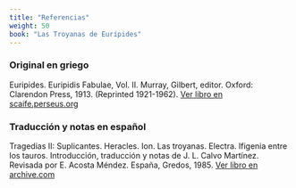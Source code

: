```yaml
---
title: "Referencias"
weight: 50
book: "Las Troyanas de Eurípides"
---
```

### Original en griego

Euripides. Euripidis Fabulae, Vol. II. Murray, Gilbert, editor. Oxford: Clarendon Press, 1913. (Reprinted 1921-1962). [Ver libro en scaife.perseus.org](https://scaife.perseus.org/reader/urn:cts:greekLit:tlg0006.tlg011.perseus-grc2:0-29/)

### Traducción y notas en español

Tragedias II: Suplicantes. Heracles. Ion. Las troyanas. Electra. Ifigenia entre los tauros. Introducción, traducción y notas de J. L. Calvo Martínez. Revisada por E. Acosta Méndez. España, Gredos, 1985. [Ver libro en archive.com](https://archive.org/details/gredos-011-euripides-tragedias-ii-suplicantes-heracles-ion-las-troyanas-electra-/mode/2up)